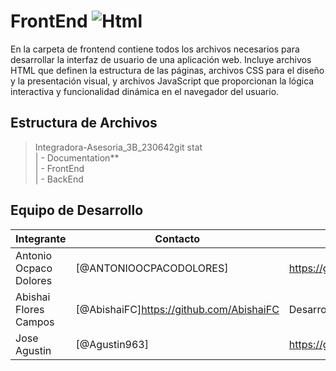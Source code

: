 # FrontEnd ![Html](https://img.shields.io/badge/HTML5-E34F26?style=for-the-badge&logo=html5&logoColor=white)

En la carpeta de frontend contiene todos los archivos necesarios para desarrollar la interfaz de usuario de una aplicación web. Incluye archivos HTML que definen la estructura de las páginas, archivos CSS para el diseño y la presentación visual, y archivos JavaScript que proporcionan la lógica interactiva y funcionalidad dinámica en el navegador del usuario.

## Estructura de Archivos

>Integradora-Asesoria_3B_230642git stat <br>
>| - Documentation** <br>
>| - FrontEnd <br>
>| - BackEnd <br>

## Equipo de Desarrollo

|Integrante|Contacto|Rol|0bservaciones|
|----------|--------|---|-------------|
|Antonio Ocpaco Dolores|[@ANTONIOOCPACODOLORES]|https://github.com/ANTONIOOCPACODOLORES|Documentador|Documentador|Revisado y Aprobado
|Abishai Flores Campos|[@AbishaiFC]https://github.com/AbishaiFC|Desarrollador de Backend|En proceso
|Jose Agustin |[@Agustin963]|https://github.com/Agustin963|Desarollador de FrontEnd|En proceso

